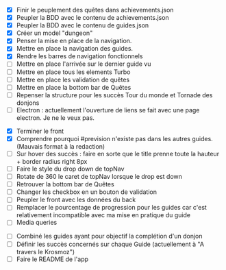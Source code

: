 <!-- Backend -->

- [x] Finir le peuplement des quêtes dans achievements.json
- [x] Peupler la BDD avec le contenu de achievements.json
- [x] Peupler la BDD avec le contenu de guides.json
- [x] Créer un model "dungeon"
- [x] Penser la mise en place de la navigation.
- [x] Mettre en place la navigation des guides.
- [x] Rendre les barres de navigation fonctionnels
- [ ] Mettre en place l'arrivée sur le dernier guide vu
- [ ] Mettre en place tous les elements Turbo
- [ ] Mettre en place les validation de quêtes
- [ ] Mettre en place la bottom bar de Quêtes
- [ ] Repenser la structure pour les succès Tour du monde et Tornade des donjons
- [ ] Electron : actuellement l'ouverture de liens se fait avec une page electron. Je ne le veux pas.

<!-- Frontent -->

- [x] Terminer le front
- [x] Comprendre pourquoi #prevision n'existe pas dans les autres guides. (Mauvais format à la redaction)
- [ ] Sur hover des succès : faire en sorte que le title prenne toute la hauteur + border radius right 8px
- [ ] Faire le style du drop down de topNav
- [ ] Rotate de 360 le caret de topNav lorsque le drop est down
- [ ] Retrouver la bottom bar de Quêtes
- [ ] Changer les checkbox en un bouton de validation
- [ ] Peupler le front avec les données du back
- [ ] Remplacer le pourcentage de progression pour les guides car c'est relativement incompatible avec ma mise en pratique du guide
- [ ] Media queries

<!-- Redaction -->

- [ ] Combiné les guides ayant pour objectif la complétion d'un donjon
- [ ] Définir les succès concernés sur chaque Guide (actuellement à "A travers le Krosmoz")
- [ ] Faire le README de l'app
